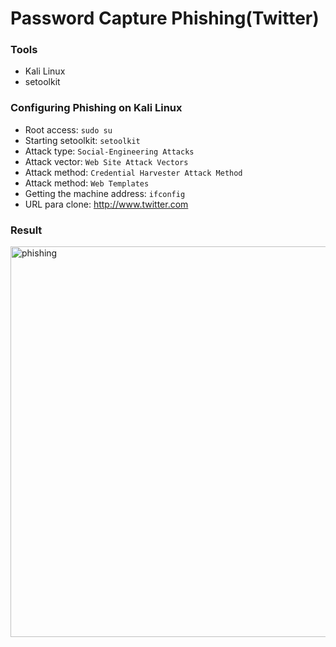 # Password Capture Phishing(Twitter)

### Tools

- Kali Linux
- setoolkit

### Configuring Phishing on Kali Linux

- Root access: ``` sudo su ```
- Starting setoolkit: ``` setoolkit ```
- Attack type: ``` Social-Engineering Attacks ```
- Attack vector: ``` Web Site Attack Vectors ```
- Attack method: ```Credential Harvester Attack Method ```
- Attack method: ``` Web Templates ```
- Getting the machine address: ``` ifconfig ```
- URL para clone: http://www.twitter.com

### Result
<img width="625" alt="phishing" src="https://github.com/YuriSantiag/Phishing/assets/107895723/068f1a17-22c6-4693-861d-b2193d957d56">
